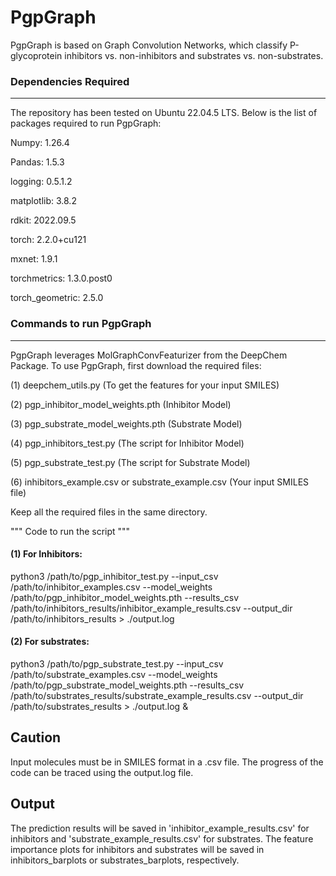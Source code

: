 # PgpGraph

PgpGraph is based on Graph Convolution Networks, which classify P-glycoprotein inhibitors vs. non-inhibitors and substrates vs. non-substrates.

### Dependencies Required
-----------------
The repository has been tested on Ubuntu 22.04.5 LTS. Below is the list of packages required to run PgpGraph: 

Numpy: 1.26.4

Pandas: 1.5.3

logging: 0.5.1.2

matplotlib: 3.8.2

rdkit: 2022.09.5

torch: 2.2.0+cu121

mxnet: 1.9.1

torchmetrics: 1.3.0.post0

torch_geometric: 2.5.0

### Commands to run PgpGraph
----------------------
PgpGraph leverages MolGraphConvFeaturizer from the DeepChem Package. To use PgpGraph, first download the required files:

(1) deepchem_utils.py (To get the features for your input SMILES)

(2) pgp_inhibitor_model_weights.pth (Inhibitor Model)

(3) pgp_substrate_model_weights.pth (Substrate Model)

(4) pgp_inhibitors_test.py (The script for Inhibitor Model)

(5) pgp_substrate_test.py (The script for Substrate Model)

(6) inhibitors_example.csv or substrate_example.csv (Your input SMILES file)

Keep all the required files in the same directory.

""" Code to run the script """

#### (1) For Inhibitors:

python3 /path/to/pgp_inhibitor_test.py --input_csv /path/to/inhibitor_examples.csv --model_weights /path/to/pgp_inhibitor_model_weights.pth --results_csv /path/to/inhibitors_results/inhibitor_example_results.csv --output_dir /path/to/inhibitors_results > ./output.log

#### (2) For substrates:

python3 /path/to/pgp_substrate_test.py --input_csv /path/to/substrate_examples.csv --model_weights /path/to/pgp_substrate_model_weights.pth --results_csv /path/to/substrates_results/substrate_example_results.csv --output_dir /path/to/substrates_results > ./output.log &


Caution
--------
Input molecules must be in SMILES format in a .csv file. The progress of the code can be traced using the output.log file.


Output
-------
The prediction results will be saved in 'inhibitor_example_results.csv' for inhibitors and 'substrate_example_results.csv' for substrates. The feature importance plots for inhibitors and substrates will be saved in inhibitors_barplots or substrates_barplots, respectively. 
